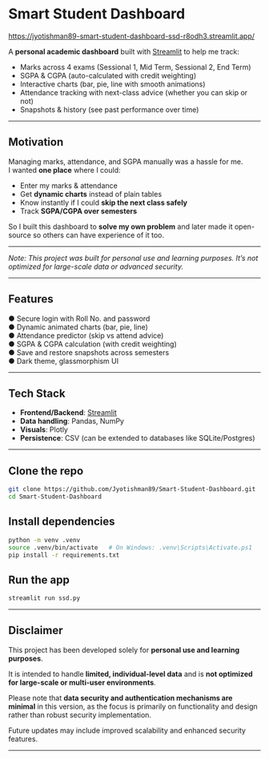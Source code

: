 #  Smart Student Dashboard

https://jyotishman89-smart-student-dashboard-ssd-r8odh3.streamlit.app/

A **personal academic dashboard** built with [Streamlit](https://streamlit.io/) to help me track:

- Marks across 4 exams (Sessional 1, Mid Term, Sessional 2, End Term)
- SGPA & CGPA (auto-calculated with credit weighting)
- Interactive charts (bar, pie, line with smooth animations)
- Attendance tracking with next-class advice (whether you can skip or not)
- Snapshots & history (see past performance over time)

---

##  Motivation
Managing marks, attendance, and SGPA manually was a hassle for me.  
I wanted **one place** where I could:

- Enter my marks & attendance
- Get **dynamic charts** instead of plain tables
- Know instantly if I could **skip the next class safely**
- Track **SGPA/CGPA over semesters**

So I built this dashboard to **solve my own problem** and later made it open-source so others can have experience of it too.

---

*Note: This project was built for personal use and learning purposes. It’s not optimized for large-scale data or advanced security.*

---

##  Features
● Secure login with Roll No. and password  
● Dynamic animated charts (bar, pie, line)  
● Attendance predictor (skip vs attend advice)  
● SGPA & CGPA calculation (with credit weighting)  
● Save and restore snapshots across semesters  
● Dark theme, glassmorphism UI  

---

##  Tech Stack
- **Frontend/Backend**: [Streamlit](https://streamlit.io/)  
- **Data handling**: Pandas, NumPy  
- **Visuals**: Plotly  
- **Persistence**: CSV (can be extended to databases like SQLite/Postgres)

---
##  Clone the repo
```bash
git clone https://github.com/Jyotishman89/Smart-Student-Dashboard.git
cd Smart-Student-Dashboard 
```

##  Install dependencies
```bash
python -m venv .venv
source .venv/bin/activate   # On Windows: .venv\Scripts\Activate.ps1
pip install -r requirements.txt
```

##  Run the app
```bash
streamlit run ssd.py
```
---

##  Disclaimer
This project has been developed solely for **personal use and learning purposes**.

It is intended to handle **limited, individual-level data** and is **not optimized for large-scale or multi-user environments**. 

Please note that **data security and authentication mechanisms are minimal** in this version, as the focus is primarily on functionality and design rather than robust security implementation.

Future updates may include improved scalability and enhanced security features.


---





